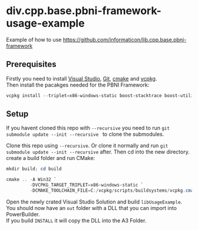 # div.cpp.base.pbni-framework-usage-example
Example of how to use https://github.com/informaticon/lib.cpp.base.pbni-framework

## Prerequisites
Firstly you need to install [Visual Studio](https://visualstudio.microsoft.com/downloads/), [Git](https://git-scm.com/downloads), [cmake](https://cmake.org/install/) and [vcpkg](https://vcpkg.io/en/getting-started.html).\
Then install the pacakges needed for the PBNI Framework:
```ps1
vcpkg install --triplet=x86-windows-static boost-stacktrace boost-utility boost-multiprecision
```

## Setup
If you havent cloned this repo with `--recursive` you need to run `git submodule update --init --recursive ` to clone the submodules.

Clone this repo using ``--recursive``. Or clone it normally and run ``git submodule update --init --recursive`` after. Then cd into the new directory. create a build folder and run CMake:
```ps1
mkdir build; cd build

cmake .. -A Win32 `
         -DVCPKG_TARGET_TRIPLET=x86-windows-static `
         -DCMAKE_TOOLCHAIN_FILE=C:/vcpkg/scripts/buildsystems/vcpkg.cmake
```

Open the newly crated Visual Studio Solution and build `libUsageExample`. You should now have an `out` folder with a DLL that you can import into PowerBuilder.\
If you build `INSTALL` it will copy the DLL into the A3 Folder.
